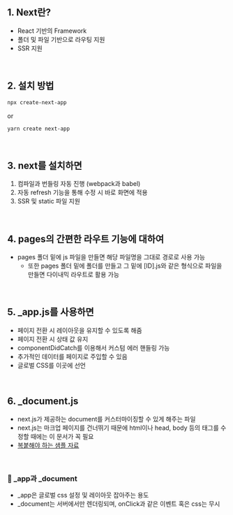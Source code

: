 ## 1. Next란?

- React 기반의 Framework
- 폴더 및 파일 기반으로 라우팅 지원
- SSR 지원

<br>

## 2. 설치 방법

```bash
npx create-next-app
```

or

```bash
yarn create next-app
```

<br>

## 3. next를 설치하면

1. 컴파일과 번들링 자동 진행 (webpack과 babel)
2. 자동 refresh 기능을 통해 수정 시 바로 화면에 적용
3. SSR 및 static 파일 지원

<br>

## 4. pages의 간편한 라우트 기능에 대하여

- pages 폴더 밑에 js 파일을 만들면 해당 파일명을 그대로 경로로 사용 가능
  - 또한 pages 폴더 밑에 폴더를 만들고 그 밑에 [ID].js와 같은 형식으로 파일을 만들면 다이내믹 라우트로 활용 가능

<br>

## 5. \_app.js를 사용하면

- 페이지 전환 시 레이아웃을 유지할 수 있도록 해줌
- 페이지 전환 시 상태 값 유지
- componentDidCatch를 이용해서 커스텀 에러 핸들링 가능
- 추가적인 데이터를 페이지로 주입할 수 있음
- 글로벌 CSS를 이곳에 선언

<br>

## 6. \_document.js

- next.js가 제공하는 document를 커스터마이징할 수 있게 해주는 파일
- next.js는 마크업 페이지를 건너뛰기 때문에 html이나 head, body 등의 태그를 수정할 때에는 이 문서가 꼭 필요
- [복붙해야 하는 샘플 자료](https://nextjs.org/docs/advanced-features/custom-document)

<br>

### 🌟 \_app과 \_document

- \_app은 글로벌 css 설정 및 레이아웃 잡아주는 용도
- \_document는 서버에서만 렌더링되며, onClick과 같은 이벤트 혹은 css는 무시
